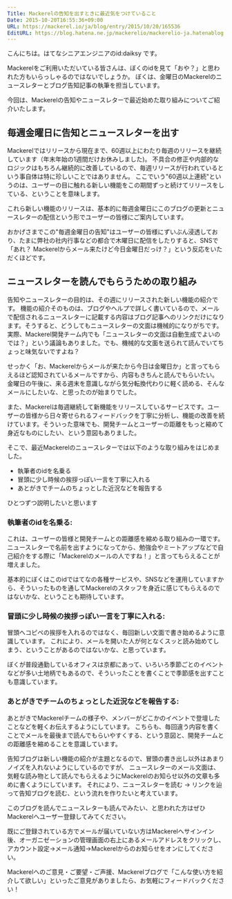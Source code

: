 ```yaml
---
Title: Mackerelの告知を出すときに最近気をつけていること
Date: 2015-10-20T16:55:36+09:00
URL: https://mackerel.io/ja/blog/entry/2015/10/20/165536
EditURL: https://blog.hatena.ne.jp/mackerelio/mackerelio-ja.hatenablog.mackerel.io/atom/entry/6653458415125235870
---
```


こんにちは。はてなシニアエンジニアのid:daiksy です。

Mackerelをご利用いただいている皆さんは、ぼくのidを見て「おや？」と思われた方もいらっしゃるのではないでしょうか。
ぼくは、金曜日のMackerelのニュースレターとブログ告知記事の執筆を担当しています。

今回は、Mackerelの告知やニュースレターで最近始めた取り組みについてご紹介いたします。

## 毎週金曜日に告知とニュースレターを出す

Mackerelではリリースから現在まで、60週以上にわたり毎週のリリースを継続しています（年末年始の1週間だけお休みしました)。
不具合の修正や内部的なロジックはもちろん継続的に改善しているので、毎週リリースが行われているという事自体は特に珍しいことではありません。
ここでいう"60週以上連続"というのは、ユーザーの目に触れる新しい機能をこの期間ずっと続けてリリースをしている、ということを意味します。

これら新しい機能のリリースは、基本的に毎週金曜日にこのブログの更新とニュースレターの配信という形でユーザーの皆様にご案内しています。

おかげさまでこの"毎週金曜日の告知"はユーザーの皆様にずいぶん浸透しており、たまに弊社の社内行事などの都合で木曜日に配信をしたりすると、SNSで「あれ？ Mackerelからメール来たけど今日金曜日だっけ？」という反応をいただくほどです。

## ニュースレターを読んでもらうための取り組み

告知やニュースレターの目的は、その週にリリースされた新しい機能の紹介です。
機能の紹介そのものは、ブログやヘルプで詳しく書いているので、メールで配信されるニュースレターに記載する内容はブログ記事へのリンクだけになります。そうすると、どうしてもニュースレターの文面は機械的になりがちです。実際、Mackerel開発チーム内でも「ニュースレターの文面は自動生成でよいのでは？」という議論もありました。でも、機械的な文面を送られて読んでいてちょっと味気ないですよね？

せっかく「お、Mackerelからメールが来たから今日は金曜日か」と言ってもらえるほど認知されているメールですから、内容もきちんと読んでもらいたい。
金曜日の午後に、来る週末を意識しながら気分転換代わりに軽く読める、そんなメールにしたいな、と思ったのが始まりでした。

また、Mackerelは毎週継続して新機能をリリースしているサービスです。ユーザーの皆様から日々寄せられるフィードバックを丁寧に分析し、機能の改善を続けています。そういった意味でも、開発チームとユーザーの距離をもっと縮めて身近なものにしたい、という意図もありました。

そこで、最近Mackerelのニュースレターでは以下のような取り組みをはじめました。

- 執筆者のidを名乗る
- 冒頭に少し時候の挨拶っぽい一言を丁寧に入れる
- あとがきでチームのちょっとした近況などを報告する

ひとつずつ説明したいと思います

### 執筆者のidを名乗る:

これは、ユーザーの皆様と開発チームとの距離感を縮める取り組みの一環です。
ニュースレターで名前を出すようになってから、勉強会やミートアップなどで自己紹介をする際に「Mackerelのメールの人ですね！」と言ってもらえることが増えました。

基本的にぼくはこのidではてなの各種サービスや、SNSなどを運用していますから、そういったものを通してMackerelのスタッフを身近に感じてもらえるのではないかな、ということも期待しています。

### 冒頭に少し時候の挨拶っぽい一言を丁寧に入れる:

冒頭へコピペの挨拶を入れるのではなく、毎回新しい文面で書き始めるように意識しています。
これにより、メールを開いた人が何となくスッと読み始めてしまう、ということがあるのではないかな、と思っています。

ぼくが普段通勤しているオフィスは京都にあって、いろいろ季節ごとのイベントなどが多い土地柄でもあるので、そういったことを書くことで季節感を出すことも意識しています。

### あとがきでチームのちょっとした近況などを報告する:

あとがきでMackerelチームの様子や、メンバーがどこかのイベントで登壇したことなどを軽くお伝えするようにしています。
こちらも、毎回違う内容を書くことでメールを最後まで読んでもらいやすくする、という意図と、開発チームとの距離感を縮めることを意識しています。

告知ブログは新しい機能の紹介が主題となるので、冒頭の書き出し以外はあまりノイズを入れないようにしているのですが、
ニュースレターのメール文面は、気軽な読み物として読んでもらえるようにMackerelのお知らせ以外の文章も多めに書くようにしています。
それにより、ニュースレターを読む → リンクを辿って告知ブログを読む、という流れを作りたいと考えています。


このブログを読んでニュースレターも読んでみたい、と思われた方はぜひMackerelへユーザー登録してみてください。

既にご登録されている方でメールが届いていない方はMackerelへサインイン後、オーガニゼーションの管理画面の右上にあるメールアドレスをクリックし、アカウント設定→メール通知→Mackerelからのお知らせをオンにしてください。

Mackerelへのご意見・ご要望・ご声援、Mackerelブログで「こんな使い方を紹介して欲しい」といったご意見がありましたら、お気軽にフィードバックください！
